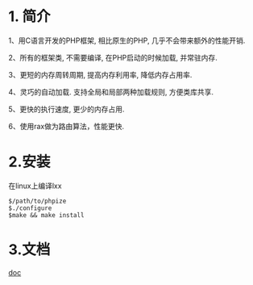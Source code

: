 # 1. 简介

1、用C语言开发的PHP框架, 相比原生的PHP, 几乎不会带来额外的性能开销.

2、所有的框架类, 不需要编译, 在PHP启动的时候加载, 并常驻内存.

3、更短的内存周转周期, 提高内存利用率, 降低内存占用率.

4、灵巧的自动加载. 支持全局和局部两种加载规则, 方便类库共享.

5、更快的执行速度, 更少的内存占用.

6、使用rax做为路由算法，性能更快.

# 2.安装
在linux上编译lxx
```
$/path/to/phpize
$./configure
$make && make install
```

# 3.文档
[doc](doc/SUMMARY.md)